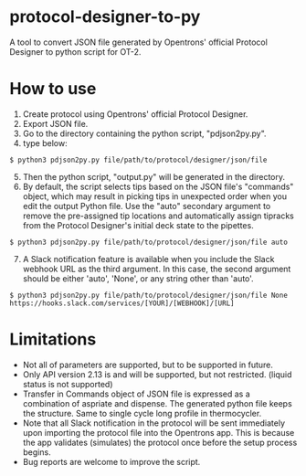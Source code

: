 # protocol-designer-to-py
A tool to convert JSON file generated by Opentrons' official Protocol Designer to python script for OT-2.
# How to use
1. Create protocol using Opentrons' official Protocol Designer.
2. Export JSON file.
3. Go to the directory containing the python script, "pdjson2py.py".
4. type below:
```
$ python3 pdjson2py.py file/path/to/protocol/designer/json/file
```
5. Then the python script, "output.py" will be generated in the directory.
6. By default, the script selects tips based on the JSON file's "commands" object, which may result in picking tips in unexpected order when you edit the output Python file. Use the "auto" secondary argument to remove the pre-assigned tip locations and automatically assign tipracks from the Protocol Designer's initial deck state to the pipettes.
```
$ python3 pdjson2py.py file/path/to/protocol/designer/json/file auto
```
7. A Slack notification feature is available when you include the Slack webhook URL as the third argument. In this case, the second argument should be either 'auto', 'None', or any string other than 'auto'.
```
$ python3 pdjson2py.py file/path/to/protocol/designer/json/file None https://hooks.slack.com/services/[YOUR]/[WEBHOOK]/[URL]
```

# Limitations
* Not all of parameters are supported, but to be supported in future.
* Only API version 2.13 is and will be supported, but not restricted. (liquid status is not supported)
* Transfer in Commands object of JSON file is expressed as a combination of aspriate and dispense. The generated python file keeps the structure. Same to single cycle long profile in thermocycler.
* Note that all Slack notification in the protocol will be sent immediately upon importing the protocol file into the Opentrons app. This is because the app validates (simulates) the protocol once before the setup process begins.
* Bug reports are welcome to improve the script.

